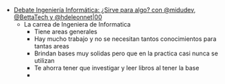 




- [Debate Ingeniería Informática: ¿Sirve para algo? con @midudev, @BettaTech y @hdeleonnet|00](https://www.youtube.com/watch?v=DKVzYuKyL_o)
	- La carrea de Ingeniera de Informatica
		- Tiene areas generales
		- Hay mucho trabajo y no se necesitan tantos conocimientos para tantas areas
		- Brindan bases muy solidas pero que en la practica casi nunca se utilizan
		- Te ahorra tener que investigar y leer libros al tener la base
		- 
